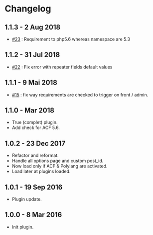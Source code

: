 # Changelog

## 1.1.3 - 2 Aug 2018
* [#23](https://github.com/BeAPI/acf-options-for-polylang/pull/23) : Requirement to php5.6 whereas namespace are 5.3

## 1.1.2 - 31 Jul 2018
* [#22](https://github.com/BeAPI/acf-options-for-polylang/pull/22) : Fix error with repeater fields default values

## 1.1.1 - 9 Mai 2018
* [#15](https://github.com/BeAPI/acf-options-for-polylang/issues/15) : fix way requirements are checked to trigger on front / admin.

## 1.1.0 - Mar 2018
* True (complet) plugin.
* Add check for ACF 5.6.

## 1.0.2 - 23 Dec 2017
* Refactor and reformat.
* Handle all options page and custom post_id.
* Now load only if ACF & Polylang are activated.
* Load later at plugins loaded.

## 1.0.1 - 19 Sep 2016
* Plugin update.

## 1.0.0 - 8 Mar 2016
* Init plugin.
